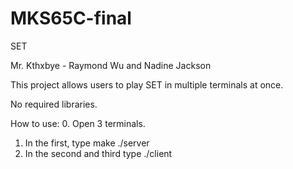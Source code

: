# MKS65C-final
SET

Mr. Kthxbye - Raymond Wu and Nadine Jackson

This project allows users to play SET in multiple terminals at once.

No required libraries.

How to use:
0. Open 3 terminals.
1. In the first, type
   make
   ./server
2. In the second and third type
   ./client